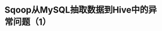 Sqoop从MySQL抽取数据到Hive中的异常问题（1）
=================================================================================
